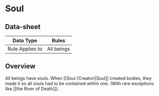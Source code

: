 # Soul

## Data-sheet

| Data Type | Rules |
| --- | --- |
| Rule Applies to | All beings |

## Overview

All beings have souls. When [[Soul (Creator)|Soul]] created bodies, they made it so all souls had to be contained within one. (With rare exceptions like [[the River of Death]]).

